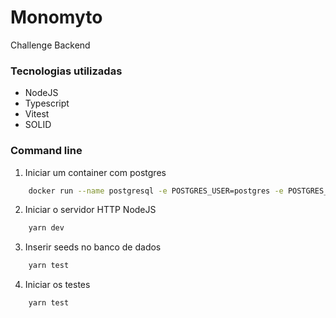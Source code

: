 # Monomyto
Challenge Backend

### Tecnologias utilizadas
- NodeJS
- Typescript
- Vitest
- SOLID

### Command line
1. Iniciar um container com postgres
```sh
    docker run --name postgresql -e POSTGRES_USER=postgres -e POSTGRES_PASSWORD=mypassword -p 5432:5432 -d postgres
```
2. Iniciar o servidor HTTP NodeJS
```sh
    yarn dev
```
3. Inserir seeds no banco de dados
```sh
    yarn test
```
4. Iniciar os testes
```sh
    yarn test
```